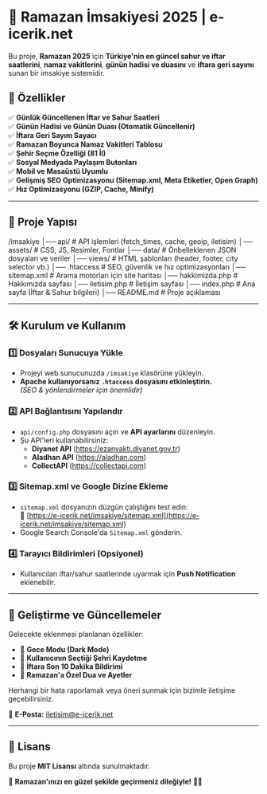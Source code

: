 # 📖 Ramazan İmsakiyesi 2025 | e-icerik.net

Bu proje, **Ramazan 2025** için **Türkiye'nin en güncel sahur ve iftar saatlerini**, **namaz vakitlerini**, **günün hadisi ve duasını** ve **iftara geri sayımı** sunan bir imsakiye sistemidir.

## 🚀 Özellikler

✅ **Günlük Güncellenen İftar ve Sahur Saatleri**  
✅ **Günün Hadisi ve Günün Duası (Otomatik Güncellenir)**  
✅ **İftara Geri Sayım Sayacı**  
✅ **Ramazan Boyunca Namaz Vakitleri Tablosu**  
✅ **Şehir Seçme Özelliği (81 İl)**  
✅ **Sosyal Medyada Paylaşım Butonları**  
✅ **Mobil ve Masaüstü Uyumlu**  
✅ **Gelişmiş SEO Optimizasyonu (Sitemap.xml, Meta Etiketler, Open Graph)**  
✅ **Hız Optimizasyonu (GZIP, Cache, Minify)**  

---

## 📂 Proje Yapısı

/imsakiye 
│── api/ # API işlemleri (fetch_times, cache, geoip, iletisim) 
│── assets/ # CSS, JS, Resimler, Fontlar 
│── data/ # Önbelleklenen JSON dosyaları ve veriler 
│── views/ # HTML şablonları (header, footer, city selector vb.) 
│── .htaccess # SEO, güvenlik ve hız optimizasyonları 
│── sitemap.xml # Arama motorları için site haritası 
│── hakkimizda.php # Hakkımızda sayfası 
│── iletisim.php # İletişim sayfası 
│── index.php # Ana sayfa (İftar & Sahur bilgileri) 
│── README.md # Proje açıklaması


---

## 🛠️ Kurulum ve Kullanım

### 1️⃣ **Dosyaları Sunucuya Yükle**
- Projeyi web sunucunuzda `/imsakiye` klasörüne yükleyin.
- **Apache kullanıyorsanız `.htaccess` dosyasını etkinleştirin.**  
  _(SEO & yönlendirmeler için önemlidir)_

### 2️⃣ **API Bağlantısını Yapılandır**
- `api/config.php` dosyasını açın ve **API ayarlarını** düzenleyin.
- Şu API'leri kullanabilirsiniz:
  - **Diyanet API** (https://ezanvakti.diyanet.gov.tr)
  - **Aladhan API** (https://aladhan.com)
  - **CollectAPI** (https://collectapi.com)

### 3️⃣ **Sitemap.xml ve Google Dizine Ekleme**
- `sitemap.xml` dosyanızın düzgün çalıştığını test edin:  
  🔗 [https://e-icerik.net/imsakiye/sitemap.xml](https://e-icerik.net/imsakiye/sitemap.xml)  
- Google Search Console'da `Sitemap.xml` gönderin.

### 4️⃣ **Tarayıcı Bildirimleri (Opsiyonel)**
- Kullanıcıları iftar/sahur saatlerinde uyarmak için **Push Notification** eklenebilir.

---

## 🔧 Geliştirme ve Güncellemeler

Gelecekte eklenmesi planlanan özellikler:
- 📌 **Gece Modu (Dark Mode)**
- 📌 **Kullanıcının Seçtiği Şehri Kaydetme**
- 📌 **İftara Son 10 Dakika Bildirimi**
- 📌 **Ramazan'a Özel Dua ve Ayetler**

Herhangi bir hata raporlamak veya öneri sunmak için bizimle iletişime geçebilirsiniz.  

📧 **E-Posta:** [iletisim@e-icerik.net](mailto:iletisim@e-icerik.net)  

---

## 📜 Lisans
Bu proje **MIT Lisansı** altında sunulmaktadır.  

🚀 **Ramazan'ınızı en güzel şekilde geçirmeniz dileğiyle!** 🌙✨  

